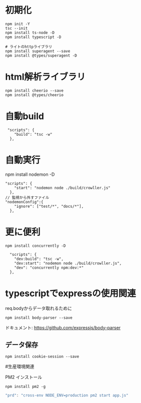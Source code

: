 # 初期化

```
npm init -Y
tsc --init
npm install ts-node -D
npm install typescript -D

# ライトのhttpライブラリ
npm install superagent --save
npm install @types/superagent -D
```

# html解析ライブラリ
```
npm install cheerio --save
npm install @types/cheerio
```

# 自動build

```
 "scripts": {
    "build": "tsc -w"
  },
```

# 自動実行
npm install nodemon -D
```
"scripts": {
    "start": "nodemon node ./build/crowller.js"
  },
// 監視から外すファイル  
"nodemonConfig":{
    "ignore": ["test/*", "docs/*"],
  },
```

# 更に便利

```
npm install concurrently -D
```

```
  "scripts": {
    "dev:build": "tsc -w",
    "dev:start": "nodemon node ./build/crowller.js",
    "dev": "concurrently npm:dev:*"
  },
```
# typescriptでexpressの使用関連

req.bodyからデータ取れるために
```
npm install body-parser --save
```
ドキュメント: https://github.com/expressjs/body-parser
## データ保存
```
npm install cookie-session --save
```


#生産環境関連

PM2
インストール
```
npm install pm2 -g
```

```javascript
"prd": "cross-env NODE_ENV=production pm2 start app.js"
```